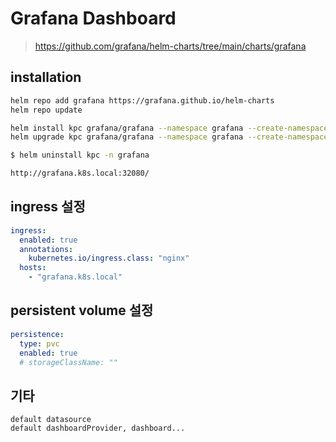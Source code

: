 # Grafana Dashboard

> https://github.com/grafana/helm-charts/tree/main/charts/grafana

## installation

```sh
helm repo add grafana https://grafana.github.io/helm-charts
helm repo update

helm install kpc grafana/grafana --namespace grafana --create-namespace -f values.yaml
helm upgrade kpc grafana/grafana --namespace grafana --create-namespace -f values.yaml

$ helm uninstall kpc -n grafana

http://grafana.k8s.local:32080/
```

## ingress 설정

```yaml
ingress:
  enabled: true
  annotations:
    kubernetes.io/ingress.class: "nginx"
  hosts:
    - "grafana.k8s.local"
```

## persistent volume 설정

```yaml
persistence:
  type: pvc
  enabled: true
  # storageClassName: ""
```

## 기타

```
default datasource
default dashboardProvider, dashboard...
```
